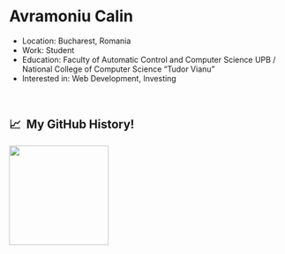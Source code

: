 <h1>Avramoniu Calin</h1>
<ul>
  <li>Location: <span style="color: #f95959:">Bucharest, Romania</span></li>
  <li>Work: <span style="color: #f95959:">Student</span></li>
  <li>Education: <span style="color: #f95959:">Faculty of Automatic Control and Computer Science UPB / National College of Computer Science “Tudor Vianu”</span></li>
  <li>Interested in: <span style="color: #f95959:">Web Development</span>, <span style="color: #f95959:">Investing</span></li>
</ul>

<br>
<h2> 📈 &nbsp;My GitHub History!</h2>
<a href="https://github.com/calinstefan025">
  <img height="180em" src="https://github-readme-stats.vercel.app/api?username=calinstefan025&theme=noctis_minimus&show_icons=true" />
</a>


